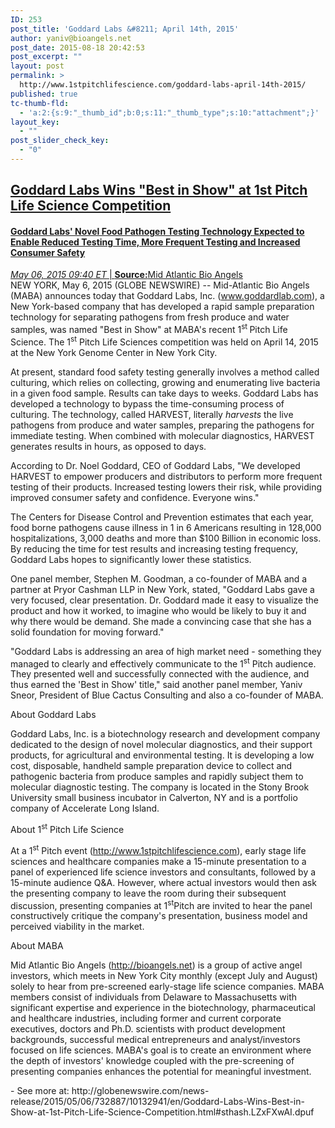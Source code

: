 ```yaml
---
ID: 253
post_title: 'Goddard Labs &#8211; April 14th, 2015'
author: yaniv@bioangels.net
post_date: 2015-08-18 20:42:53
post_excerpt: ""
layout: post
permalink: >
  http://www.1stpitchlifescience.com/goddard-labs-april-14th-2015/
published: true
tc-thumb-fld:
  - 'a:2:{s:9:"_thumb_id";b:0;s:11:"_thumb_type";s:10:"attachment";}'
layout_key:
  - ""
post_slider_check_key:
  - "0"
---
```

<h2><a href="http://globenewswire.com/news-release/2015/05/06/732887/10132941/en/Goddard-Labs-Wins-Best-in-Show-at-1st-Pitch-Life-Science-Competition.html">Goddard Labs Wins "Best in Show" at 1st Pitch Life Science Competition</a></h2>
<h4 class="subheadline"><a href="http://globenewswire.com/news-release/2015/05/06/732887/10132941/en/Goddard-Labs-Wins-Best-in-Show-at-1st-Pitch-Life-Science-Competition.html">Goddard Labs' Novel Food Pathogen Testing Technology Expected to Enable Reduced Testing Time, More Frequent Testing and Increased Consumer Safety</a></h4>
<div id="content-L2">
<div id="share-print">
<div id="___plusone_0"></div>
</div>
<div id="post-content-metadata"><a href="http://globenewswire.com/news-release/2015/05/06/732887/10132941/en/Goddard-Labs-Wins-Best-in-Show-at-1st-Pitch-Life-Science-Competition.html"><span class="post-metadata dt-green"><em><time datetime="2015-05-06T13:40:00Z">May 06, 2015 09:40</time> ET</em> </span>| <strong>Source:</strong>Mid Atlantic Bio Angels</a>
<div class="spacer"></div>
<div class="post-type  rightalign"></div>
</div>
NEW YORK, May 6, 2015 (GLOBE NEWSWIRE) -- Mid-Atlantic Bio Angels (MABA) announces today that Goddard Labs, Inc. (<a title="www.goddardlab.com" href="http://globenewswire.com/Tracker?data=wKV-Zty_SL4iEEHgDVtZCcyTlt0cjlza05uJTewIF7atZqx90KVuY-LoQ3ocUbqA2-hhh0-SVsZSOB1N3rlEMw%3D%3D" target="_top" rel="nofollow">www.goddardlab.com</a>), a New York-based company that has developed a rapid sample preparation technology for separating pathogens from fresh produce and water samples, was named "Best in Show" at MABA's recent 1<sup>st </sup>Pitch Life Science. The 1<sup>st</sup> Pitch Life Sciences competition was held on April 14, 2015 at the New York Genome Center in New York City.

At present, standard food safety testing generally involves a method called culturing, which relies on collecting, growing and enumerating live bacteria in a given food sample. Results can take days to weeks. Goddard Labs has developed a technology to bypass the time-consuming process of culturing. The technology, called HARVEST, literally <i>harvests</i> the live pathogens from produce and water samples, preparing the pathogens for immediate testing. When combined with molecular diagnostics, HARVEST generates results in hours, as opposed to days.

According to Dr. Noel Goddard, CEO of Goddard Labs, "We developed HARVEST to empower producers and distributors to perform more frequent testing of their products. Increased testing lowers their risk, while providing improved consumer safety and confidence. Everyone wins."

The Centers for Disease Control and Prevention estimates that each year, food borne pathogens cause illness in 1 in 6 Americans resulting in 128,000 hospitalizations, 3,000 deaths and more than $100 Billion in economic loss. By reducing the time for test results and increasing testing frequency, Goddard Labs hopes to significantly lower these statistics.

One panel member, Stephen M. Goodman, a co-founder of MABA and a partner at Pryor Cashman LLP in New York, stated, "Goddard Labs gave a very focused, clear presentation. Dr. Goddard made it easy to visualize the product and how it worked, to imagine who would be likely to buy it and why there would be demand. She made a convincing case that she has a solid foundation for moving forward."

"Goddard Labs is addressing an area of high market need - something they managed to clearly and effectively communicate to the 1<sup>st</sup> Pitch audience. They presented well and successfully connected with the audience, and thus earned the 'Best in Show' title," said another panel member, Yaniv Sneor, President of Blue Cactus Consulting and also a co-founder of MABA.

About Goddard Labs

Goddard Labs, Inc. is a biotechnology research and development company dedicated to the design of novel molecular diagnostics, and their support products, for agricultural and environmental testing. It is developing a low cost, disposable, handheld sample preparation device to collect and pathogenic bacteria from produce samples and rapidly subject them to molecular diagnostic testing. The company is located in the Stony Brook University small business incubator in Calverton, NY and is a portfolio company of Accelerate Long Island.

About 1<sup>st</sup> Pitch Life Science

At a 1<sup>st</sup> Pitch event (<a title="" href="http://globenewswire.com/Tracker?data=XopC-d5v71zeydDTnj2FNblw0fOCcOGeGjrIrMygM3WogL9LE0W0bdd9G5qAE8qVzzC3VaURzZjDHeWbM8eQEKofMlNWQ4xY1X4vdhyw24jzzQWuH_L4jggV11clsgY5" target="_top" rel="nofollow">http://www.1stpitchlifescience.com</a>), early stage life sciences and healthcare companies make a 15-minute presentation to a panel of experienced life science investors and consultants, followed by a 15-minute audience Q&amp;A. However, where actual investors would then ask the presenting company to leave the room during their subsequent discussion, presenting companies at 1<sup>st</sup>Pitch are invited to hear the panel constructively critique the company's presentation, business model and perceived viability in the market.

About MABA

Mid Atlantic Bio Angels (<a title="" href="http://globenewswire.com/Tracker?data=XopC-d5v71zeydDTnj2FNVokl0G5-Md35PghBmnPsz1m8u-pzoj8qT6w78zM1Vcdmr2ZHwbuiv0gj67sqdXF3g%3D%3D" target="_top" rel="nofollow">http://bioangels.net</a>) is a group of active angel investors, which meets in New York City monthly (except July and August) solely to hear from pre-screened early-stage life science companies. MABA members consist of individuals from Delaware to Massachusetts with significant expertise and experience in the biotechnology, pharmaceutical and healthcare industries, including former and current corporate executives, doctors and Ph.D. scientists with product development backgrounds, successful medical entrepreneurs and analyst/investors focused on life sciences. MABA's goal is to create an environment where the depth of investors' knowledge coupled with the pre-screening of presenting companies enhances the potential for meaningful investment.

</div>
- See more at: http://globenewswire.com/news-release/2015/05/06/732887/10132941/en/Goddard-Labs-Wins-Best-in-Show-at-1st-Pitch-Life-Science-Competition.html#sthash.LZxFXwAI.dpuf